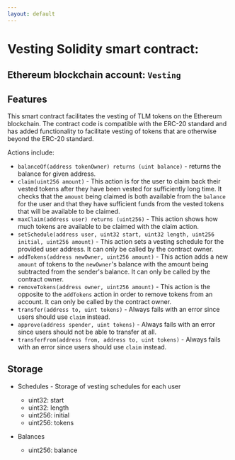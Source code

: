 ```yaml
---
layout: default
---
```


# **Vesting Solidity** smart contract:
## Ethereum blockchain account: `Vesting`

## Features

This smart contract facilitates the vesting of TLM tokens on the Ethereum blockchain. The contract code is compatible with the ERC-20 standard and has added functionality to facilitate vesting of tokens that are otherwise beyond the ERC-20 standard.

Actions include:

* `balanceOf(address tokenOwner) returns (uint balance)` - returns the balance for given address.
* `claim(uint256 amount)` - This action is for the user to claim back their vested tokens after they have been vested for sufficiently long time. It checks that the `amount` being claimed is both available from the `balance` for the user and that they have sufficient funds from the vested tokens that will be available to be claimed.
* `maxClaim(address user) returns (uint256)` - This action shows how much tokens are available to be claimed with the claim action.
* `setSchedule(address user, uint32 start, uint32 length, uint256 initial, uint256 amount)` - This action sets a vesting schedule for the provided user address. It can only be called by the contract owner.
* `addTokens(address newOwner, uint256 amount)` - This action adds a new `amount` of tokens to the `newOwner`'s balance with the amount being subtracted from the sender's balance. It can only be called by the contract owner.
* `removeTokens(address owner, uint256 amount)` - This action is the opposite to the `addTokens` action in order to remove tokens from an account. It can only be called by the contract owner.
* `transfer(address to, uint tokens)` - Always fails with an error since users should use `claim` instead.
* `approve(address spender, uint tokens)` - Always fails with an error since users should not be able to transfer at all.
* `transferFrom(address from, address to, uint tokens)` - Always fails with an error since users should use `claim` instead.

## Storage

* Schedules - Storage of vesting schedules for each user
    * uint32: start
    * uint32: length
    * uint256: initial
    * uint256: tokens

* Balances
    * uint256: balance
